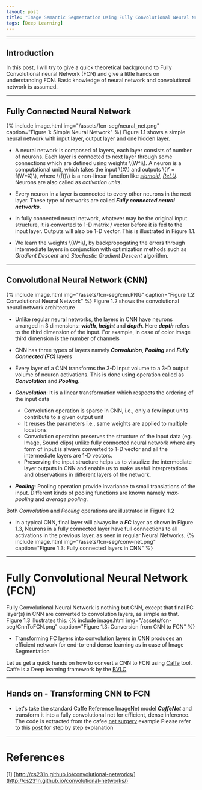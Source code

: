 ```yaml
---
layout: post
title: "Image Semantic Segmentation Using Fully Convolutional Neural Network"
tags: [Deep Learning]
---
```


<script type="text/x-mathjax-config">
MathJax.Hub.Config({
  tex2jax: {inlineMath: [['$','$'], ['\\(','\\)']]}
});
</script>
<script src="/vendor/MathJax/MathJax.js?config=TeX-AMS_HTML"></script>

<ul id="toc"></ul>

---

## Introduction
In this post, I will try to give a quick theoretical background to Fully Convolutional neural Network (FCN)
and give a little hands on understanding FCN. Basic knowledge of neural network and convolutional network is assumed.

---

## Fully Connected Neural Network

{% include image.html img="/assets/fcn-seg/neural_net.png" caption="Figure 1: Simple Neural Network" %}
Figure 1.1 shows a simple neural network with input layer, output layer and one hidden layer.

* A neural network is composed of layers, each layer consists of number of neurons.
Each layer is  connected to next layer through some connections which are defined using weights \\(W^i\\).
A neuron is a computational unit, which takes the input \\(X\\) and outputs \\(Y = f(W\*X)\\), where \\(f()\\) is a non-linear function
like [_sigmoid_](https://en.wikipedia.org/wiki/Sigmoid_function), [_ReLU_](https://en.wikipedia.org/wiki/Rectifier_(neural_networks)). Neurons are also called as _activation units_.

* Every neuron in a layer is connected to every other neurons in the next layer. These type of networks are called
**_Fully connected neural networks_**.

* In fully connected neural network, whatever may be the original input structure, it is converted to 1-D matrix / vector
before it is fed to the input layer. Outputs will also be 1-D vector. This is illustrated in Figure 1.1.

* We learn the weights \\(W^i\\), by backpropogating the errors through intermediate layers in conjunction with
optimization methods such as _Gradient Descent_ and _Stochastic Gradient Descent_ algorithm.

---

## Convolutional Neural Network (CNN)

{% include image.html img="/assets/fcn-seg/cnn.PNG" caption="Figure 1.2: Convolutional Neural Network" %}
Figure 1.2 shows the convolutional neural network architecture

* Unlike regular neural networks, the layers in CNN have neurons arranged in 3 dimensions: **_width, height_** and **_depth_**.
Here **_depth_** refers to the third dimension of the input. For example, in case of color image third dimension is the number of channels

* CNN has three types of layers namely **_Convolution_**, **_Pooling_** and **_Fully Connected (FC)_** layers

* Every layer of a CNN transforms the 3-D input volume to a 3-D output volume of neuron activations. This is done using operation called as **_Convolution_** and **_Pooling_**.

* **_Convolution_**: It is a linear transformation which respects the ordering of the input data
	- Convolution operation is sparse in CNN, i.e., only a few input units contribute to a
	    given output unit
	- It reuses the parameters i.e., same weights are applied to
	    multiple locations
	- Convolution operation preserves the structure of the input data (eg. Image, Sound clips) unlike fully connected neural
	network where any form of input is always converted to 1-D vector and all the intermediate layers are 1-D vectors.
	- Preserving the input structure helps us to visualize the intermediate layer outputs in CNN and enable us to make useful interpretations and observations in different layers of the network.

* **_Pooling_**: Pooling operation provide invariance to small translations of the input. Different kinds of pooling
functions are known namely _max-pooling_ and _average pooling_.

Both _Convolution_ and _Pooling_ operations are illustrated in Figure 1.2

* In a typical CNN, final layer will always be a **_FC_** layer as shown in Figure 1.3,
Neurons in a fully connected layer have full connections to all activations in the previous layer,
as seen in regular Neural Networks.
{% include image.html img="/assets/fcn-seg/conv-net.png" caption="Figure 1.3: Fully connected layers in CNN" %}

---

# Fully Convolutional Neural Network (FCN)
Fully Convolutional Neural Network is nothing but CNN, except that final
FC layer(s) in CNN are converted to convolution layers, as simple as that. Figure 1.3 illustrates this.
{% include image.html img="/assets/fcn-seg/CnnToFCN.png" caption="Figure 1.3: Conversion from CNN to FCN" %}

* Transforming FC layers into convolution layers in CNN produces an efficient network for end-to-end dense learning as in
case of Image Segmentation

Let us get a quick hands on how to convert a CNN to FCN using [Caffe](http://caffe.berkeleyvision.org/) tool.
Caffe is a Deep learning framework by the [BVLC](http://bvlc.eecs.berkeley.edu/)

---

## Hands on - Transforming CNN to FCN
* Let's take the standard Caffe Reference ImageNet model **_CaffeNet_** and transform it into a fully convolutional
net for efficient, dense inference. The code is extracted from the cafee [net surgery](https://github.com/BVLC/caffe/blob/master/examples/net_surgery.ipynb) example
Please refer to this [post](https://nrupatunga.github.io/netsurgery/) for step by step explanation

---

# References
<a name="Lend"></a>
[1] [http://cs231n.github.io/convolutional-networks/](http://cs231n.github.io/convolutional-networks/)
